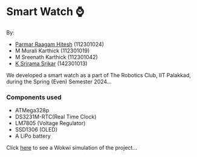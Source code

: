 # Smart Watch ⌚
By:<br>
- [Parmar Raagam Hitesh](https://github.com/Raagam-Parmar) (112301024)
- M Murali Karthick (112301019)
- M Sreenath Karthick (112301042)
- [K Srirama Srikar](https://github.com/k-srirama-srikar) (142301013)

We developed a smart watch as a part of The Robotics Club, IIT Palakkad, during the Spring (Even) Semester 2024...<br>

### Components used
- ATMega328p
- DS3231M-RTC(Real Time Clock)
- LM7805 (Voltage Regulator)
- SSD1306 (OLED)
- A LiPo battery

Click [here](https://wokwi.com/projects/405116825999428609) to see a Wokwi simulation of the project...

